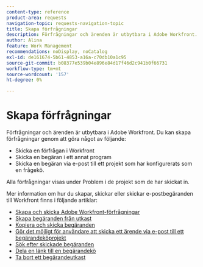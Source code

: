 ```yaml
---
content-type: reference
product-area: requests
navigation-topic: requests-navigation-topic
title: Skapa förfrågningar
description: Förfrågningar och ärenden är utbytbara i Adobe Workfront. Du kan skapa begäranden genom att skicka en begäran i Workfront, skicka en begäran i ett annat program eller skicka en begäran via e-post till ett projekt som är konfigurerat som en frågekö.
author: Alina
feature: Work Management
recommendations: noDisplay, noCatalog
exl-id: de161674-5b61-4853-a16a-c70db10a1c95
source-git-commit: b08377e539b04e896e84d17f46d2c941b0f66731
workflow-type: tm+mt
source-wordcount: '157'
ht-degree: 0%

---
```


# Skapa förfrågningar

<!--
{{highlighted-preview}}
-->

Förfrågningar och ärenden är utbytbara i Adobe Workfront. Du kan skapa förfrågningar genom att göra något av följande:

* Skicka en förfrågan i Workfront
* Skicka en begäran i ett annat program
* Skicka en begäran via e-post till ett projekt som har konfigurerats som en frågekö.

Alla förfrågningar visas under Problem i de projekt som de har skickat in.

Mer information om hur du skapar, skickar eller skickar e-postbegäranden till Workfront finns i följande artiklar:

* [Skapa och skicka Adobe Workfront-förfrågningar](../../../manage-work/requests/create-requests/create-submit-requests.md)
* [Skapa begäranden från utkast](../../../manage-work/requests/create-requests/create-requests-from-drafts.md)
* [Kopiera och skicka begäranden](../../../manage-work/requests/create-requests/copy-and-submit-requests.md)
* [Gör det möjligt för användare att skicka ett ärende via e-post till ett begärandeköprojekt](../../../manage-work/requests/create-requests/enable-email-issues-into-projects.md)
* [Sök efter skickade begäranden](../../../manage-work/requests/create-requests/locate-submitted-requests.md)
* [Dela en länk till en begärandekö](../../../manage-work/requests/create-requests/share-link-to-request-queue.md)
* [Ta bort ett begärandeutkast](../../../manage-work/requests/create-requests/delete-request-draft.md)
